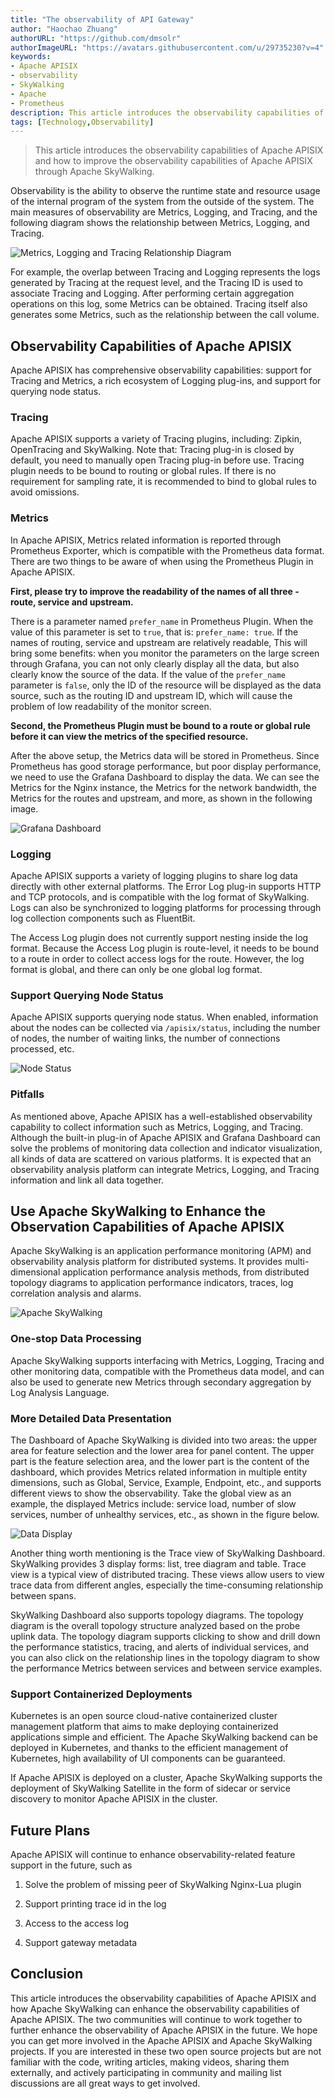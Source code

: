```yaml
---
title: "The observability of API Gateway"
author: "Haochao Zhuang"
authorURL: "https://github.com/dmsolr"
authorImageURL: "https://avatars.githubusercontent.com/u/29735230?v=4"
keywords:
- Apache APISIX
- observability
- SkyWalking
- Apache
- Prometheus
description: This article introduces the observability capabilities of Apache APISIX and how to improve the observability capabilities of Apache APISIX through Apache SkyWalking.
tags: [Technology,Observability]
---
```


> This article introduces the observability capabilities of Apache APISIX and how to improve the observability capabilities of Apache APISIX through Apache SkyWalking.

<!--truncate-->

Observability is the ability to observe the runtime state and resource usage of the internal program of the system from the outside of the system. The main measures of observability are Metrics, Logging, and Tracing, and the following diagram shows the relationship between Metrics, Logging, and Tracing.

![Metrics, Logging and Tracing Relationship Diagram](https://static.apiseven.com/202108/1635993536337-f8ee034d-ef3b-40b6-9886-ebde62d8edc6.png)

For example, the overlap between Tracing and Logging represents the logs generated by Tracing at the request level, and the Tracing ID is used to associate Tracing and Logging. After performing certain aggregation operations on this log, some Metrics can be obtained. Tracing itself also generates some Metrics, such as the relationship between the call volume.

## Observability Capabilities of Apache APISIX

Apache APISIX has comprehensive observability capabilities: support for Tracing and Metrics, a rich ecosystem of Logging plug-ins, and support for querying node status.

### Tracing

Apache APISIX supports a variety of Tracing plugins, including: Zipkin, OpenTracing and SkyWalking. Note that: Tracing plug-in is closed by default, you need to manually open Tracing plug-in before use. Tracing plugin needs to be bound to routing or global rules. If there is no requirement for sampling rate, it is recommended to bind to global rules to avoid omissions.

### Metrics

In Apache APISIX, Metrics related information is reported through Prometheus Exporter, which is compatible with the Prometheus data format. There are two things to be aware of when using the Prometheus Plugin in Apache APISIX.

**First, please try to improve the readability of the names of all three - route, service and upstream.**

There is a parameter named `prefer_name` in Prometheus Plugin. When the value of this parameter is set to `true`, that is: `prefer_name: true`. If the names of routing, service and upstream are relatively readable, This will bring some benefits: when you monitor the parameters on the large screen through Grafana, you can not only clearly display all the data, but also clearly know the source of the data. If the value of the `prefer_name` parameter is `false`, only the ID of the resource will be displayed as the data source, such as the routing ID and upstream ID, which will cause the problem of low readability of the monitor screen.

**Second, the Prometheus Plugin must be bound to a route or global rule before it can view the metrics of the specified resource.**

After the above setup, the Metrics data will be stored in Prometheus. Since Prometheus has good storage performance, but poor display performance, we need to use the Grafana Dashboard to display the data. We can see the Metrics for the Nginx instance, the Metrics for the network bandwidth, the Metrics for the routes and upstream, and more, as shown in the following image.

![Grafana Dashboard](https://static.apiseven.com/202108/1635993660940-9c9bbb0b-d5f1-4add-b93d-1f076de9aebd.png)

### Logging

Apache APISIX supports a variety of logging plugins to share log data directly with other external platforms. The Error Log plug-in supports HTTP and TCP protocols, and is compatible with the log format of SkyWalking. Logs can also be synchronized to logging platforms for processing through log collection components such as FluentBit.

The Access Log plugin does not currently support nesting inside the log format. Because the Access Log plugin is route-level, it needs to be bound to a route in order to collect access logs for the route. However, the log format is global, and there can only be one global log format.

### Support Querying Node Status

Apache APISIX supports querying node status. When enabled, information about the nodes can be collected via `/apisix/status`, including the number of nodes, the number of waiting links, the number of connections processed, etc.

![Node Status](https://static.apiseven.com/202108/1635993774170-ca3bf15d-9f55-42ac-9a2f-2d8955f74c5c.png)

### Pitfalls

As mentioned above, Apache APISIX has a well-established observability capability to collect information such as Metrics, Logging, and Tracing. Although the built-in plug-in of Apache APISIX and Grafana Dashboard can solve the problems of monitoring data collection and indicator visualization, all kinds of data are scattered on various platforms. It is expected that an observability analysis platform can integrate Metrics, Logging, and Tracing information and link all data together.

## Use Apache SkyWalking to Enhance the Observation Capabilities of Apache APISIX

Apache SkyWalking is an application performance monitoring (APM) and observability analysis platform for distributed systems. It provides multi-dimensional application performance analysis methods, from distributed topology diagrams to application performance indicators, traces, log correlation analysis and alarms.

![Apache SkyWalking](https://static.apiseven.com/202108/1635993914263-b7511acd-9bcf-49ca-aa32-911fc85acfac.png)

### One-stop Data Processing

Apache SkyWalking supports interfacing with Metrics, Logging, Tracing and other monitoring data, compatible with the Prometheus data model, and can also be used to generate new Metrics through secondary aggregation by Log Analysis Language.

### More Detailed Data Presentation

The Dashboard of Apache SkyWalking is divided into two areas: the upper area for feature selection and the lower area for panel content. The upper part is the feature selection area, and the lower part is the content of the dashboard, which provides Metrics related information in multiple entity dimensions, such as Global, Service, Example, Endpoint, etc., and supports different views to show the observability. Take the global view as an example, the displayed Metrics include: service load, number of slow services, number of unhealthy services, etc., as shown in the figure below.

![Data Display](https://static.apiseven.com/202108/1635993968588-403c9219-ae66-4b97-9eee-dcb97067b789.png)

Another thing worth mentioning is the Trace view of SkyWalking Dashboard. SkyWalking provides 3 display forms: list, tree diagram and table. Trace view is a typical view of distributed tracing. These views allow users to view trace data from different angles, especially the time-consuming relationship between spans.

SkyWalking Dashboard also supports topology diagrams. The topology diagram is the overall topology structure analyzed based on the probe uplink data. The topology diagram supports clicking to show and drill down the performance statistics, tracing, and alerts of individual services, and you can also click on the relationship lines in the topology diagram to show the performance Metrics between services and between service examples.

### Support Containerized Deployments

Kubernetes is an open source cloud-native containerized cluster management platform that aims to make deploying containerized applications simple and efficient. The Apache SkyWalking backend can be deployed in Kubernetes, and thanks to the efficient management of Kubernetes, high availability of UI components can be guaranteed.

If Apache APISIX is deployed on a cluster, Apache SkyWalking supports the deployment of SkyWalking Satellite in the form of sidecar or service discovery to monitor Apache APISIX in the cluster.

## Future Plans

Apache APISIX will continue to enhance observability-related feature support in the future, such as

1. Solve the problem of missing peer of SkyWalking Nginx-Lua plugin

2. Support printing trace id in the log

3. Access to the access log

4. Support gateway metadata

## Conclusion

This article introduces the observability capabilities of Apache APISIX and how Apache SkyWalking can enhance the observability capabilities of Apache APISIX. The two communities will continue to work together to further enhance the observability of Apache APISIX in the future. We hope you can get more involved in the Apache APISIX and Apache SkyWalking projects. If you are interested in these two open source projects but are not familiar with the code, writing articles, making videos, sharing them externally, and actively participating in community and mailing list discussions are all great ways to get involved.
